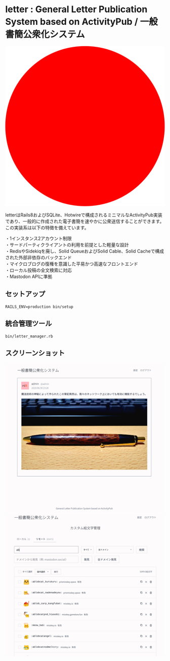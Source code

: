 # letter : General Letter Publication System based on ActivityPub / 一般書簡公衆化システム

<div align="center">
  <img src="/public/icon.png" alt="letter icon">
</div>

letterはRails8およびSQLite、Hotwireで構成されるミニマルなActivityPub実装であり、一般的に作成された電子書簡を速やかに公衆送信することができます。この実装系は以下の特徴を備えています。

・1インスタンス2アカウント制限  
・サードパーティクライアントの利用を前提とした軽量な設計  
・RedisやSidekiqを廃し、Solid QueueおよびSolid Cable、Solid Cacheで構成された外部非依存のバックエンド  
・マイクロブログの復権を意識した平易かつ高速なフロントエンド  
・ローカル投稿の全文検索に対応  
・Mastodon APIに準拠

## セットアップ

```
RAILS_ENV=production bin/setup
```

## 統合管理ツール

```
bin/letter_manager.rb
```

## スクリーンショット

<div align="center">
  <img src="/public/post.png" alt="post screenshot">
</div>

<div align="center">
  <img src="/public/config.png" alt="config screenshot">
</div>
